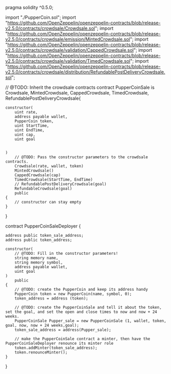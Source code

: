 pragma solidity ^0.5.0;

import "./PupperCoin.sol";
import "https://github.com/OpenZeppelin/openzeppelin-contracts/blob/release-v2.5.0/contracts/crowdsale/Crowdsale.sol";
import "https://github.com/OpenZeppelin/openzeppelin-contracts/blob/release-v2.5.0/contracts/crowdsale/emission/MintedCrowdsale.sol";
import "https://github.com/OpenZeppelin/openzeppelin-contracts/blob/release-v2.5.0/contracts/crowdsale/validation/CappedCrowdsale.sol";
import "https://github.com/OpenZeppelin/openzeppelin-contracts/blob/release-v2.5.0/contracts/crowdsale/validation/TimedCrowdsale.sol";
import "https://github.com/OpenZeppelin/openzeppelin-contracts/blob/release-v2.5.0/contracts/crowdsale/distribution/RefundablePostDeliveryCrowdsale.sol";

// @TODO: Inherit the crowdsale contracts
contract PupperCoinSale is Crowdsale, MintedCrowdsale, CappedCrowdsale, TimedCrowdsale, RefundablePostDeliveryCrowdsale{

    constructor(
        uint rate,
        address payable wallet,
        PupperCoin token,
        uint StartTime,
        uint EndTime,
        uint cap,
        uint goal
        
        
    )
        // @TODO: Pass the constructor parameters to the crowdsale contracts.
        Crowdsale(rate, wallet, token)
        MintedCrowdsale()
        CappedCrowdsale(cap)
        TimedCrowdsale(StartTime, EndTime)
        // RefundablePostDeliveryCrowdsale(goal)
        RefundableCrowdsale(goal)
        public
    {
        // constructor can stay empty
    }
}

contract PupperCoinSaleDeployer {

    address public token_sale_address;
    address public token_address;

    constructor(
        // @TODO: Fill in the constructor parameters!
        string memory name,
        string memory symbol,
        address payable wallet, 
        uint goal
    )
        public
    {
        // @TODO: create the PupperCoin and keep its address handy
        PupperCoin token = new PupperCoin(name, symbol, 0);
        token_address = address (token);

        // @TODO: create the PupperCoinSale and tell it about the token, set the goal, and set the open and close times to now and now + 24 weeks.
        PupperCoinSale Pupper_sale = new PupperCoinSale (1, wallet, token, goal, now, now + 24 weeks,goal);
        token_sale_address = address(Pupper_sale);
        
        // make the PupperCoinSale contract a minter, then have the PupperCoinSaleDeployer renounce its minter role
        token.addMinter(token_sale_address);
        token.renounceMinter();
    }
}
